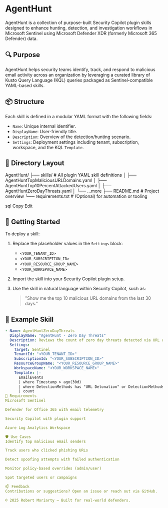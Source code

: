 # AgentHunt

AgentHunt is a collection of purpose-built Security Copilot plugin skills designed to enhance hunting, detection, and investigation workflows in Microsoft Sentinel using Microsoft Defender XDR (formerly Microsoft 365 Defender) data.

## 🔍 Purpose

AgentHunt helps security teams identify, track, and respond to malicious email activity across an organization by leveraging a curated library of Kusto Query Language (KQL) queries packaged as Sentinel-compatible YAML-based skills.

## 📦 Structure

Each skill is defined in a modular YAML format with the following fields:
- `Name`: Unique internal identifier.
- `DisplayName`: User-friendly title.
- `Description`: Overview of the detection/hunting scenario.
- `Settings`: Deployment settings including tenant, subscription, workspace, and the KQL `Template`.

## 📁 Directory Layout

AgentHunt/
├── skills/ # All plugin YAML skill definitions
│ ├── AgentHuntTopMaliciousURLDomains.yaml
│ ├── AgentHuntTop10PercentAttackedUsers.yaml
│ ├── AgentHuntZeroDayThreats.yaml
│ └── ...more
├── README.md # Project overview
└── requirements.txt # (Optional) for automation or tooling

sql
Copy
Edit

## 🚀 Getting Started

To deploy a skill:

1. Replace the placeholder values in the `Settings` block:
   - `<YOUR_TENANT_ID>`
   - `<YOUR_SUBSCRIPTION_ID>`
   - `<YOUR_RESOURCE_GROUP_NAME>`
   - `<YOUR_WORKSPACE_NAME>`

2. Import the skill into your Security Copilot plugin setup.

3. Use the skill in natural language within Security Copilot, such as:
   > "Show me the top 10 malicious URL domains from the last 30 days."

## 🧠 Example Skill

```yaml
- Name: AgentHuntZeroDayThreats
  DisplayName: "AgentHunt - Zero Day Threats"
  Description: Reviews the count of zero day threats detected via URL and file detonations in Defender for Office 365 over the past 30 days.
  Settings:
    Target: Sentinel
    TenantId: "<YOUR_TENANT_ID>"
    SubscriptionId: "<YOUR_SUBSCRIPTION_ID>"
    ResourceGroupName: "<YOUR_RESOURCE_GROUP_NAME>"
    WorkspaceName: "<YOUR_WORKSPACE_NAME>"
    Template: |-
      EmailEvents 
      | where Timestamp > ago(30d) 
      | where DetectionMethods has "URL Detonation" or DetectionMethods has "File Detonation" 
      | count
📌 Requirements
Microsoft Sentinel

Defender for Office 365 with email telemetry

Security Copilot with plugin support

Azure Log Analytics Workspace

🛡 Use Cases
Identify top malicious email senders

Track users who clicked phishing URLs

Detect spoofing attempts with failed authentication

Monitor policy-based overrides (admin/user)

Spot targeted users or campaigns

📫 Feedback
Contributions or suggestions? Open an issue or reach out via GitHub.

© 2025 Robert Moriarty — Built for real-world defenders.
